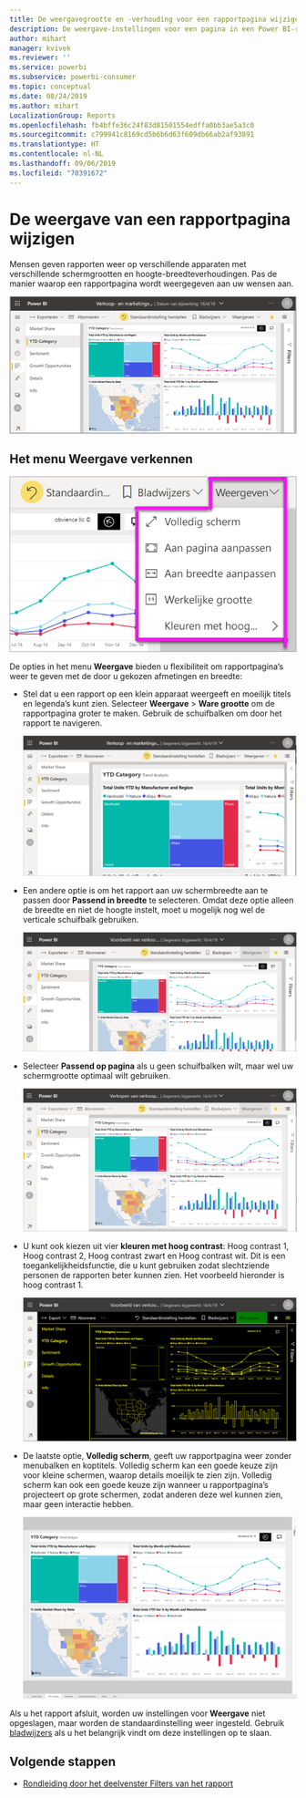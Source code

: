 ```yaml
---
title: De weergavegrootte en -verhouding voor een rapportpagina wijzigen
description: De weergave-instellingen voor een pagina in een Power BI-rapport wijzigen
author: mihart
manager: kvivek
ms.reviewer: ''
ms.service: powerbi
ms.subservice: powerbi-consumer
ms.topic: conceptual
ms.date: 08/24/2019
ms.author: mihart
LocalizationGroup: Reports
ms.openlocfilehash: fb4bffe36c24f83d81501554edffa0bb3ae5a3c0
ms.sourcegitcommit: c799941c8169cd5b6b6d63f609db66ab2af93891
ms.translationtype: HT
ms.contentlocale: nl-NL
ms.lasthandoff: 09/06/2019
ms.locfileid: "70391672"
---
```

# <a name="change-the-display-of-a-report-page"></a>De weergave van een rapportpagina wijzigen

Mensen geven rapporten weer op verschillende apparaten met verschillende schermgrootten en hoogte-breedteverhoudingen. Pas de manier waarop een rapportpagina wordt weergegeven aan uw wensen aan.

![Schermopname van hoe een rapport op het canvas wordt weergegeven.](media/end-user-report-view/power-bi-canvas.png)

## <a name="explore-the-view-menu"></a>Het menu Weergave verkennen

![Schermopname van de opties in de vervolgkeuzelijst Weergave.](media/end-user-report-view/power-bi-viewmenu.png)


De opties in het menu **Weergave** bieden u flexibiliteit om rapportpagina’s weer te geven met de door u gekozen afmetingen en breedte:

- Stel dat u een rapport op een klein apparaat weergeeft en moeilijk titels en legenda’s kunt zien.  Selecteer **Weergave** > **Ware grootte** om de rapportpagina groter te maken. Gebruik de schuifbalken om door het rapport te navigeren.

    ![Schermopname van een rapport die is ingesteld op Ware grootte, met twee schuifbalken.](media/end-user-report-view/power-bi-view-actual.png)

- Een andere optie is om het rapport aan uw schermbreedte aan te passen door **Passend in breedte** te selecteren. Omdat deze optie alleen de breedte en niet de hoogte instelt, moet u mogelijk nog wel de verticale schuifbalk gebruiken.

  ![Schermopname van een rapport dat is ingesteld op Passend in breedte, met verticale schuifbalk.](media/end-user-report-view/power-bi-view-width.png)

- Selecteer **Passend op pagina** als u geen schuifbalken wilt, maar wel uw schermgrootte optimaal wilt gebruiken.

   ![Schermopname van een rapport dat is ingesteld op Passend op pagina.](media/end-user-report-view/power-bi-view-fit.png)

- U kunt ook kiezen uit vier **kleuren met hoog contrast**: Hoog contrast 1, Hoog contrast 2, Hoog contrast zwart en Hoog contrast wit. Dit is een toegankelijkheidsfunctie, die u kunt gebruiken zodat slechtziende personen de rapporten beter kunnen zien. Het voorbeeld hieronder is hoog contrast 1. 

    ![Schermopname van een rapport dat is ingesteld op Hoog contrast #1.](media/end-user-report-view/power-bi-contrast1.png)

- De laatste optie, **Volledig scherm**, geeft uw rapportpagina weer zonder menubalken en koptitels. Volledig scherm kan een goede keuze zijn voor kleine schermen, waarop details moeilijk te zien zijn.  Volledig scherm kan ook een goede keuze zijn wanneer u rapportpagina’s projecteert op grote schermen, zodat anderen deze wel kunnen zien, maar geen interactie hebben.  

    ![rapport weergegeven in volledig scherm](media/end-user-report-view/power-bi-full-screen.png)

Als u het rapport afsluit, worden uw instellingen voor **Weergave** niet opgeslagen, maar worden de standaardinstelling weer ingesteld. Gebruik [bladwijzers](end-user-bookmarks.md) als u het belangrijk vindt om deze instellingen op te slaan.

## <a name="next-steps"></a>Volgende stappen

* [Rondleiding door het deelvenster Filters van het rapport](end-user-report-filter.md)